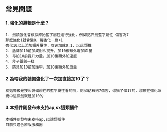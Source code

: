 ## 常見問題

#### 1. 強化的邏輯是什麽？

```
1. 劍類強化會根據原始藍字屬性進行強化，例如鉆石劍藍字屬性 傷害為7 
那麽強化1就會變8，每強化一級+1
強化10以上添加額外屬性，攻速加成0.1，以此類推
2. 盾牌加10前加成耐久提升，加10後額外增加血量
3. 弓加10前提升力量，加10後額外加速度
4. 斧子跟劍一樣
5. 防具加10前加護甲，加10後額外加血量
```
#### 2.為啥我的裝備強化了一次加直接加10了？
```
初始等級是按照裝備現在的藍字屬性看的哦，例如鉆石劍7傷害，你搞了個17的，那麽在強化系統中這個劍就是加10的
```
#### 3.本插件剛發布未支持ap,sx這類插件
```
本插件剛發布未支持ap,sx這類插件
目前只適合原版服務器
```